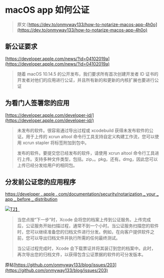 # macOS app 如何公证

> 原文:[https://dev.to/onmyway133/how-to-notarize-macos-app-4h0o](https://dev.to/onmyway133/how-to-notarize-macos-app-4h0o)

## [](#new-notarization-requirements)新公证要求

[https://developer.apple.com/news/?id=04102019a](https://developer.apple.com/news/?id=04102019a)

> 随着 macOS 10.14.5 的公开发布，我们要求所有首次创建开发者 ID 证书的开发者对他们的应用进行公证，并且所有新的和更新的内核扩展也要进行公证

## [](#signing-your-apps-for-gatekeeper)为看门人签署您的应用

[https://developer.apple.com/developer-id/](https://developer.apple.com/developer-id/)

> 未发布的软件。很容易通过导出过程或 xcodebuild 获得未发布软件的公证。用于上传的 xcrun altool 命令行工具支持自定义构建工作流，您可以使用 xcrun stapler 将标签附加到包中。
> 
> 发布的软件。要提交您已经发布的软件，请使用 xcrun altool 命令行工具进行上传。支持多种文件类型，包括。zip，。pkg，还有。dmg，因此您可以上传已经分发给用户的相同包。

## [](#notarizing-your-app-before-distribution)分发前公证您的应用程序

[https://developer . apple . com/documentation/security/notarization _ your _ app _ before _ distribution](https://developer.apple.com/documentation/security/notarizing_your_app_before_distribution)

[![](../Images/6d454b1405fed0048164ae9daa1f0bff.png)T2】](https://res.cloudinary.com/practicaldev/image/fetch/s--x8kF9X-s--/c_limit%2Cf_auto%2Cfl_progressive%2Cq_auto%2Cw_880/https://docs-assets.developer.apple.com/published/a857ce6120/e02fdecf-0018-46d8-a750-c0719d21e326.png)

> 当您点按“下一步”时，Xcode 会将您的档案上传到公证服务。上传完成后，公证服务开始扫描过程，通常不到一个小时。当公证服务扫描您的软件时，您可以继续准备您的归档文件进行分发。例如，在向客户提供软件之前，您可以导出归档文件并执行所需的任何最终测试。
> 
> 当公证过程完成时，Xcode 会下载票证并将其装订到您的档案中。此时，再次导出您的归档文件，以获得包含公证票据的软件的可分发版本。

原帖[https://github.com/onmyway133/blog/issues/203](https://github.com/onmyway133/blog/issues/203)
